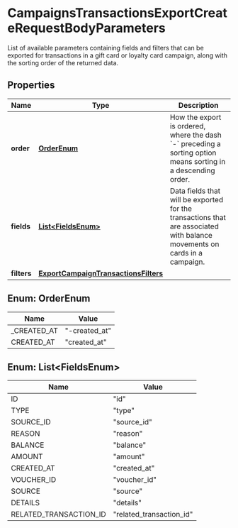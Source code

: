

# CampaignsTransactionsExportCreateRequestBodyParameters

List of available parameters containing fields and filters that can be exported for transactions in a gift card or loyalty card campaign, along with the sorting order of the returned data.

## Properties

| Name | Type | Description |
|------------ | ------------- | ------------- |
|**order** | [**OrderEnum**](#OrderEnum) | How the export is ordered, where the dash &#x60;-&#x60; preceding a sorting option means sorting in a descending order. |
|**fields** | [**List&lt;FieldsEnum&gt;**](#List&lt;FieldsEnum&gt;) | Data fields that will be exported for the transactions that are associated with balance movements on cards in a campaign. |
|**filters** | [**ExportCampaignTransactionsFilters**](ExportCampaignTransactionsFilters.md) |  |



## Enum: OrderEnum

| Name | Value |
|---- | -----|
| _CREATED_AT | &quot;-created_at&quot; |
| CREATED_AT | &quot;created_at&quot; |



## Enum: List&lt;FieldsEnum&gt;

| Name | Value |
|---- | -----|
| ID | &quot;id&quot; |
| TYPE | &quot;type&quot; |
| SOURCE_ID | &quot;source_id&quot; |
| REASON | &quot;reason&quot; |
| BALANCE | &quot;balance&quot; |
| AMOUNT | &quot;amount&quot; |
| CREATED_AT | &quot;created_at&quot; |
| VOUCHER_ID | &quot;voucher_id&quot; |
| SOURCE | &quot;source&quot; |
| DETAILS | &quot;details&quot; |
| RELATED_TRANSACTION_ID | &quot;related_transaction_id&quot; |



